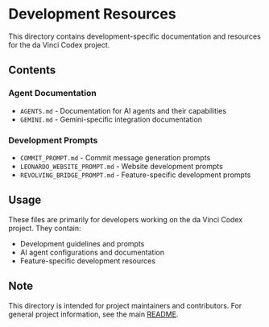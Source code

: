 # Development Resources

This directory contains development-specific documentation and resources for the da Vinci Codex project.

## Contents

### Agent Documentation
- `AGENTS.md` - Documentation for AI agents and their capabilities
- `GEMINI.md` - Gemini-specific integration documentation

### Development Prompts
- `COMMIT_PROMPT.md` - Commit message generation prompts
- `LEONARDO_WEBSITE_PROMPT.md` - Website development prompts
- `REVOLVING_BRIDGE_PROMPT.md` - Feature-specific development prompts

## Usage

These files are primarily for developers working on the da Vinci Codex project. They contain:

- Development guidelines and prompts
- AI agent configurations and documentation
- Feature-specific development resources

## Note

This directory is intended for project maintainers and contributors. For general project information, see the main [README](../README.md).